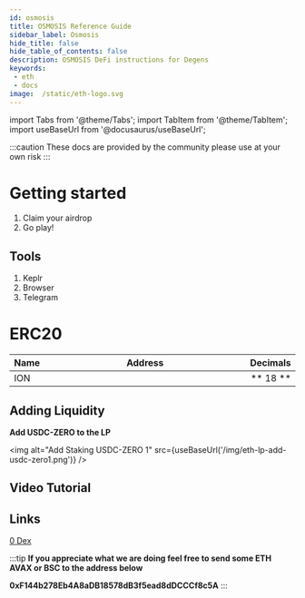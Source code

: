 ```yaml
---
id: osmosis 
title: OSMOSIS Reference Guide
sidebar_label: Osmosis
hide_title: false
hide_table_of_contents: false
description: OSMOSIS DeFi instructions for Degens
keywords: 
 - eth
 - docs
image:  /static/eth-logo.svg
---
```

import Tabs from '@theme/Tabs';
import TabItem from '@theme/TabItem';
import useBaseUrl from '@docusaurus/useBaseUrl';

:::caution
These docs are provided by the community please use at your own risk
:::

# Getting started

1. Claim your airdrop
1. Go play!


## Tools

1. Keplr
1. Browser
1. Telegram


# ERC20
|       Name    |       Address                                 |       Decimals        |
| ------------- |       :-----------:                           |       -----:          |
| ION          | `											 `  |        ** 18 **       |

## Adding Liquidity
**Add USDC-ZERO to the LP**

<img alt="Add Staking USDC-ZERO 1" src={useBaseUrl('/img/eth-lp-add-usdc-zero1.png')} />


## Video Tutorial


## Links


[0 Dex](https://0.exchange)



:::tip
**If you appreciate what we are doing feel free to send some ETH AVAX or BSC to the address below**

**0xF144b278Eb4A8aDB18578dB3f5ead8dDCCCf8c5A**
:::